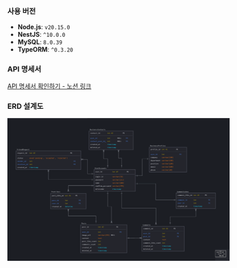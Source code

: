 ### 사용 버전
- **Node.js**: `v20.15.0`
- **NestJS**: `^10.0.0`
- **MySQL**: `8.0.39`
- **TypeORM**: `^0.3.20`
### API 명세서
[API 명세서 확인하기 - 노션 링크](https://titanium-hyacinth-9ec.notion.site/API-1031a287ffb580bf8c77eea7fb3a2af7)

### ERD 설계도
![ERD 설계도](./profile/erd_diagram.png)
